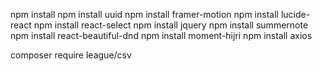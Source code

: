
npm install
npm install uuid
npm install framer-motion
npm install lucide-react
npm install react-select
npm install jquery
npm install summernote
npm install react-beautiful-dnd
npm install moment-hijri
npm install axios

composer require league/csv
